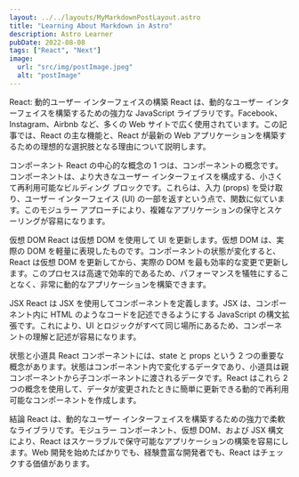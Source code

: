 ```yaml
---
layout: ../../layouts/MyMarkdownPostLayout.astro
title: "Learning About Markdown in Astro"
description: Astro Learner
pubDate: 2022-08-08
tags: ["React", "Next"]
image:
  url: "src/img/postImage.jpeg"
  alt: "postImage"
---
```


React: 動的ユーザー インターフェイスの構築
React は、動的なユーザー インターフェイスを構築するための強力な JavaScript ライブラリです。Facebook、Instagram、Airbnb など、多くの Web サイトで広く使用されています。この記事では、React の主な機能と、React が最新の Web アプリケーションを構築するための理想的な選択肢となる理由について説明します。

コンポーネント
React の中心的な概念の 1 つは、コンポーネントの概念です。コンポーネントは、より大きなユーザー インターフェイスを構成する、小さくて再利用可能なビルディング ブロックです。これらは、入力 (props) を受け取り、ユーザー インターフェイス (UI) の一部を返すという点で、関数に似ています。このモジュラー アプローチにより、複雑なアプリケーションの保守とスケーリングが容易になります。

仮想 DOM
React は仮想 DOM を使用して UI を更新します。仮想 DOM は、実際の DOM を軽量に表現したものです。コンポーネントの状態が変化すると、React は仮想 DOM を更新してから、実際の DOM を最も効率的な変更で更新します。このプロセスは高速で効率的であるため、パフォーマンスを犠牲にすることなく、非常に動的なアプリケーションを構築できます。

JSX
React は JSX を使用してコンポーネントを定義します。JSX は、コンポーネント内に HTML のようなコードを記述できるようにする JavaScript の構文拡張です。これにより、UI とロジックがすべて同じ場所にあるため、コンポーネントの理解と記述が容易になります。

状態と小道具
React コンポーネントには、state と props という 2 つの重要な概念があります。状態はコンポーネント内で変化するデータであり、小道具は親コンポーネントから子コンポーネントに渡されるデータです。React はこれら 2 つの概念を使用して、データが変更されたときに簡単に更新できる動的で再利用可能なコンポーネントを作成します。

結論
React は、動的なユーザー インターフェイスを構築するための強力で柔軟なライブラリです。モジュラー コンポーネント、仮想 DOM、および JSX 構文により、React はスケーラブルで保守可能なアプリケーションの構築を容易にします。Web 開発を始めたばかりでも、経験豊富な開発者でも、React はチェックする価値があります。
